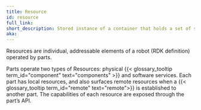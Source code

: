 ```yaml
---
title: Resource
id: resource
full_link:
short_description: Stored instance of a container that holds a set of software needed to run an application.
aka:
---
```


Resources are individual, addressable elements of a robot (RDK definition) operated by parts.

Parts operate two types of Resources: physical {{< glossary_tooltip term_id="component" text="components" >}} and software services. Each part has local resources, and also surfaces remote resources when a {{< glossary_tooltip term_id="remote" text="remote">}} is established to another part. The capabilities of each resource are exposed through the part’s API.
